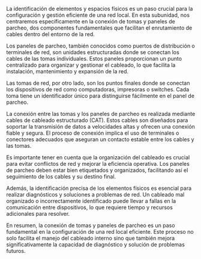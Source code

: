 La identificación de elementos y espacios físicos es un paso crucial para la configuración y gestión eficiente de una red local. En esta subunidad, nos centraremos específicamente en la conexión de tomas y paneles de parcheo, dos componentes fundamentales que facilitan el enrutamiento de cables dentro del entorno de la red.

Los paneles de parcheo, también conocidos como puertos de distribución o terminales de red, son unidades estructuradas donde se conectan los cables de las tomas individuales. Estos paneles proporcionan un punto centralizado para organizar y gestionar el cableado, lo que facilita la instalación, mantenimiento y expansión de la red.

Las tomas de red, por otro lado, son los puntos finales donde se conectan los dispositivos de red como computadoras, impresoras o switches. Cada toma tiene un identificador único para distinguirse fácilmente en el panel de parcheo.

La conexión entre las tomas y los paneles de parcheo es realizada mediante cables de cableado estructurado (CAT). Estos cables son diseñados para soportar la transmisión de datos a velocidades altas y ofrecen una conexión fiable y segura. El proceso de conexión implica el uso de terminales o conectores adecuados que aseguran un contacto estable entre los cables y las tomas.

Es importante tener en cuenta que la organización del cableado es crucial para evitar conflictos de red y mejorar la eficiencia operativa. Los paneles de parcheo deben estar bien etiquetados y organizados, facilitando así el seguimiento de los cables y su destino final.

Además, la identificación precisa de los elementos físicos es esencial para realizar diagnósticos y soluciones a problemas de red. Un cableado mal organizado o incorrectamente identificado puede llevar a fallas en la comunicación entre dispositivos, lo que requiere tiempo y recursos adicionales para resolver.

En resumen, la conexión de tomas y paneles de parcheo es un paso fundamental en la configuración de una red local eficiente. Este proceso no solo facilita el manejo del cableado interno sino que también mejora significativamente la capacidad de diagnóstico y solución de problemas futuros.
